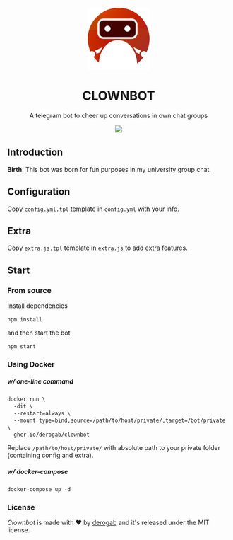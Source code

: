 <p align="center">
  <img src="./assets/icon.png" width="140px">
</p>
<h1 align="center">CLOWNBOT</h1>
<p align="center">A telegram bot to cheer up conversations in own chat groups</p>
<p align="center">
  <a href="https://github.com/derogab/clownbot/actions/workflows/docker-publish.yml">
    <img src="https://github.com/derogab/clownbot/actions/workflows/docker-publish.yml/badge.svg">
  </a>
</p>

## Introduction
**Birth**: This bot was born for fun purposes in my university group chat. 

## Configuration
Copy `config.yml.tpl` template in `config.yml` with your info.

## Extra
Copy `extra.js.tpl` template in `extra.js` to add extra features.

## Start
### From source
Install dependencies
```
npm install
```
and then start the bot
```
npm start
```
### Using Docker
##### w/ one-line command
```
docker run \
  -dit \
  --restart=always \
  --mount type=bind,source=/path/to/host/private/,target=/bot/private \
  ghcr.io/derogab/clownbot
```
Replace `/path/to/host/private/` with absolute path to your private folder (containing config and extra).
##### w/ docker-compose
```
docker-compose up -d
```

### License
_Clownbot_ is made with ♥  by [derogab](https://github.com/derogab) and it's released under the MIT license.
